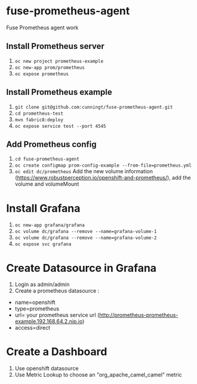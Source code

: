 # fuse-prometheus-agent
Fuse Prometheus agent work

## Install Prometheus server

1. `oc new project prometheus-example`
2. `oc new-app prom/prometheus`
3. `oc expose prometheus`

## Install Prometheus example

1. `git clone git@github.com:cunningt/fuse-prometheus-agent.git`
2. `cd prometheus-test`
3. `mvn fabric8:deploy`
4. `oc expose service test --port 4545`

## Add Prometheus config

1. `cd fuse-prometheus-agent`
2. `oc create configmap prom-config-example --from-file=prometheus.yml`
3. `oc edit dc/prometheus` 
Add the new volume information (https://www.robustperception.io/openshift-and-prometheus/), add the volume and volumeMount

# Install Grafana

1. `oc new-app grafana/grafana`
2. `oc volume dc/grafana --remove --name=grafana-volume-1`
3. `oc volume dc/grafana --remove --name=grafana-volume-2`
4. `oc expose svc grafana`

# Create Datasource in Grafana

1. Login as admin/admin
2. Create a prometheus datasource :
* name=openshift
* type=prometheus
* url= your prometheus service url (http://prometheus-prometheus-example.192.168.64.2.nip.io)
* access=direct

# Create a Dashboard

1. Use openshift datasource
2. Use Metric Lookup to choose an "org_apache_camel_camel" metric 
